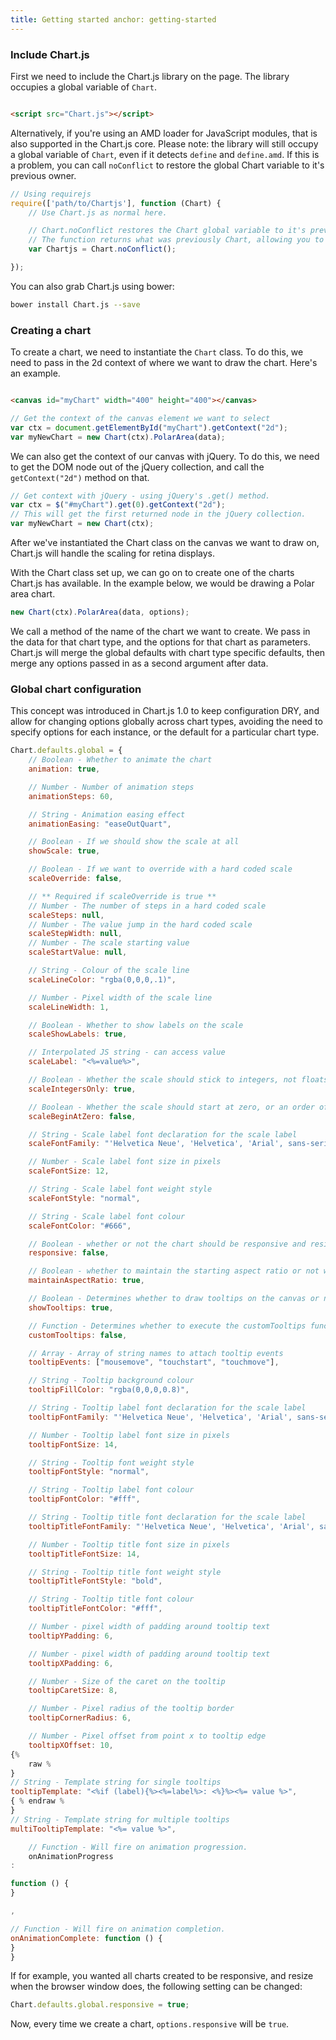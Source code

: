 ```yaml
---
title: Getting started anchor: getting-started
---
```


### Include Chart.js

First we need to include the Chart.js library on the page. The library occupies a global variable of `Chart`.

```html

<script src="Chart.js"></script>
```

Alternatively, if you're using an AMD loader for JavaScript modules, that is also supported in the Chart.js core. Please
note: the library will still occupy a global variable of `Chart`, even if it detects `define` and `define.amd`. If this
is a problem, you can call `noConflict` to restore the global Chart variable to it's previous owner.

```javascript
// Using requirejs
require(['path/to/Chartjs'], function (Chart) {
    // Use Chart.js as normal here.

    // Chart.noConflict restores the Chart global variable to it's previous owner
    // The function returns what was previously Chart, allowing you to reassign.
    var Chartjs = Chart.noConflict();

});
```

You can also grab Chart.js using bower:

```bash
bower install Chart.js --save
```

### Creating a chart

To create a chart, we need to instantiate the `Chart` class. To do this, we need to pass in the 2d context of where we
want to draw the chart. Here's an example.

```html

<canvas id="myChart" width="400" height="400"></canvas>
```

```javascript
// Get the context of the canvas element we want to select
var ctx = document.getElementById("myChart").getContext("2d");
var myNewChart = new Chart(ctx).PolarArea(data);
```

We can also get the context of our canvas with jQuery. To do this, we need to get the DOM node out of the jQuery
collection, and call the `getContext("2d")` method on that.

```javascript
// Get context with jQuery - using jQuery's .get() method.
var ctx = $("#myChart").get(0).getContext("2d");
// This will get the first returned node in the jQuery collection.
var myNewChart = new Chart(ctx);
```

After we've instantiated the Chart class on the canvas we want to draw on, Chart.js will handle the scaling for retina
displays.

With the Chart class set up, we can go on to create one of the charts Chart.js has available. In the example below, we
would be drawing a Polar area chart.

```javascript
new Chart(ctx).PolarArea(data, options);
```

We call a method of the name of the chart we want to create. We pass in the data for that chart type, and the options
for that chart as parameters. Chart.js will merge the global defaults with chart type specific defaults, then merge any
options passed in as a second argument after data.

### Global chart configuration

This concept was introduced in Chart.js 1.0 to keep configuration DRY, and allow for changing options globally across
chart types, avoiding the need to specify options for each instance, or the default for a particular chart type.

```javascript
Chart.defaults.global = {
    // Boolean - Whether to animate the chart
    animation: true,

    // Number - Number of animation steps
    animationSteps: 60,

    // String - Animation easing effect
    animationEasing: "easeOutQuart",

    // Boolean - If we should show the scale at all
    showScale: true,

    // Boolean - If we want to override with a hard coded scale
    scaleOverride: false,

    // ** Required if scaleOverride is true **
    // Number - The number of steps in a hard coded scale
    scaleSteps: null,
    // Number - The value jump in the hard coded scale
    scaleStepWidth: null,
    // Number - The scale starting value
    scaleStartValue: null,

    // String - Colour of the scale line
    scaleLineColor: "rgba(0,0,0,.1)",

    // Number - Pixel width of the scale line
    scaleLineWidth: 1,

    // Boolean - Whether to show labels on the scale
    scaleShowLabels: true,

    // Interpolated JS string - can access value
    scaleLabel: "<%=value%>",

    // Boolean - Whether the scale should stick to integers, not floats even if drawing space is there
    scaleIntegersOnly: true,

    // Boolean - Whether the scale should start at zero, or an order of magnitude down from the lowest value
    scaleBeginAtZero: false,

    // String - Scale label font declaration for the scale label
    scaleFontFamily: "'Helvetica Neue', 'Helvetica', 'Arial', sans-serif",

    // Number - Scale label font size in pixels
    scaleFontSize: 12,

    // String - Scale label font weight style
    scaleFontStyle: "normal",

    // String - Scale label font colour
    scaleFontColor: "#666",

    // Boolean - whether or not the chart should be responsive and resize when the browser does.
    responsive: false,

    // Boolean - whether to maintain the starting aspect ratio or not when responsive, if set to false, will take up entire container
    maintainAspectRatio: true,

    // Boolean - Determines whether to draw tooltips on the canvas or not
    showTooltips: true,

    // Function - Determines whether to execute the customTooltips function instead of drawing the built in tooltips (See [Advanced - External Tooltips](#advanced-usage-custom-tooltips))
    customTooltips: false,

    // Array - Array of string names to attach tooltip events
    tooltipEvents: ["mousemove", "touchstart", "touchmove"],

    // String - Tooltip background colour
    tooltipFillColor: "rgba(0,0,0,0.8)",

    // String - Tooltip label font declaration for the scale label
    tooltipFontFamily: "'Helvetica Neue', 'Helvetica', 'Arial', sans-serif",

    // Number - Tooltip label font size in pixels
    tooltipFontSize: 14,

    // String - Tooltip font weight style
    tooltipFontStyle: "normal",

    // String - Tooltip label font colour
    tooltipFontColor: "#fff",

    // String - Tooltip title font declaration for the scale label
    tooltipTitleFontFamily: "'Helvetica Neue', 'Helvetica', 'Arial', sans-serif",

    // Number - Tooltip title font size in pixels
    tooltipTitleFontSize: 14,

    // String - Tooltip title font weight style
    tooltipTitleFontStyle: "bold",

    // String - Tooltip title font colour
    tooltipTitleFontColor: "#fff",

    // Number - pixel width of padding around tooltip text
    tooltipYPadding: 6,

    // Number - pixel width of padding around tooltip text
    tooltipXPadding: 6,

    // Number - Size of the caret on the tooltip
    tooltipCaretSize: 8,

    // Number - Pixel radius of the tooltip border
    tooltipCornerRadius: 6,

    // Number - Pixel offset from point x to tooltip edge
    tooltipXOffset: 10,
{%
    raw %
}
// String - Template string for single tooltips
tooltipTemplate: "<%if (label){%><%=label%>: <%}%><%= value %>",
{ % endraw %
}
// String - Template string for multiple tooltips
multiTooltipTemplate: "<%= value %>",

    // Function - Will fire on animation progression.
    onAnimationProgress
:

function () {
}

,

// Function - Will fire on animation completion.
onAnimationComplete: function () {
}
}
```

If for example, you wanted all charts created to be responsive, and resize when the browser window does, the following
setting can be changed:

```javascript
Chart.defaults.global.responsive = true;
```

Now, every time we create a chart, `options.responsive` will be `true`.
